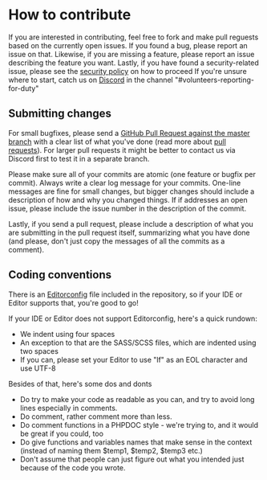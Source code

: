# How to contribute

If you are interested in contributing, feel free to fork and make pull reguests based on the currently open issues. 
If you found a bug, please report an issue on that. Likewise, if you are missing a feature, please report an issue describing the feature you want. 
Lastly, if you have found a security-related issue, please see the [security policy](/blob/master/SECURITY.md) on how to proceed 
If you're unsure where to start, catch us on [Discord](https://discord.gg/X8rw4vv) in the channel "#volunteers-reporting-for-duty" 


## Submitting changes

For small bugfixes, please send a [GitHub Pull Request against the master branch](/pull/new/master) with a clear list of what you've done (read more about [pull requests](http://help.github.com/pull-requests/)). 
For larger pull requests it might be better to contact us via Discord first to test it in a separate branch.

Please make sure all of your commits are atomic (one feature or bugfix per commit).
Always write a clear log message for your commits. One-line messages are fine for small changes, but bigger changes should include a description of how and why you changed things. 
If if addresses an open issue, please include the issue number in the description of the commit.

Lastly, if you send a pull request, please include a description of what you are submitting in the pull request itself, summarizing what you have done (and please, don't just copy the messages of all the commits as a comment).

## Coding conventions

There is an [Editorconfig](https://editorconfig.org/) file included in the repository, so if your IDE or Editor supports that, you're good to go!

If your IDE or Editor does not support Editorconfig, here's a quick rundown:

  * We indent using four spaces
  * An exception to that are the SASS/SCSS files, which are indented using two spaces
  * If you can, please set your Editor to use "lf" as an EOL character and use UTF-8

Besides of that, here's some dos and donts

  * Do try to make your code as readable as you can, and try to avoid long lines especially in comments.
  * Do comment, rather comment more than less. 
  * Do comment functions in a PHPDOC style - we're trying to, and it would be great if you could, too
  * Do give functions and variables names that make sense in the context (instead of naming them $temp1, $temp2, $temp3 etc.)
  * Don't assume that people can just figure out what you intended just because of the code you wrote.




